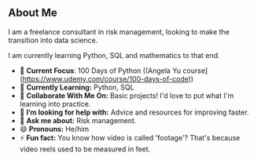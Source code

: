 ## About Me

I am a freelance consultant in risk management, looking to make the transition into data science. 

I am currently learning Python, SQL and mathematics to that end.

- 🔭 **Current Focus**: 100 Days of Python ((Angela Yu course](https://www.udemy.com/course/100-days-of-code))
- 🌱 **Currently Learning:** Python, SQL
- 👯 **Collaborate With Me On:** Basic projects! I'd love to put what I'm learning into practice.
- 🤔 **I’m looking for help with:** Advice and resources for improving faster.
- 💬 **Ask me about:** Risk management.
- 😄 **Pronouns:** He/him
- ⚡ **Fun fact:** You know how video is called 'footage'? That's because video reels used to be measured in feet.
